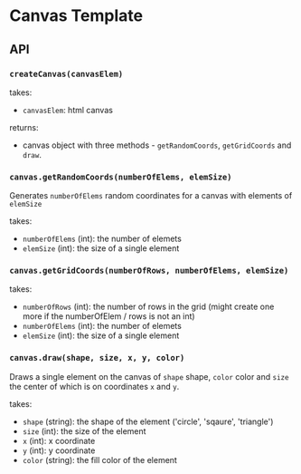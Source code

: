 # Canvas Template

## API

### **`createCanvas(canvasElem)`**

takes:
- `canvasElem`: html canvas

returns:
- canvas object with three methods - `getRandomCoords`, `getGridCoords` and `draw`.


### **`canvas.getRandomCoords(numberOfElems, elemSize)`**

Generates `numberOfElems` random coordinates for a canvas with elements of `elemSize`

takes:
- `numberOfElems` (int): the number of elemets
- `elemSize` (int): the size of a single element


### **`canvas.getGridCoords(numberOfRows, numberOfElems, elemSize)`**

takes:
- `numberOfRows` (int): the number of rows in the grid (might create one more if the numberOfElem / rows is not an int)
- `numberOfElems` (int): the number of elemets
- `elemSize` (int): the size of a single element


### **`canvas.draw(shape, size, x, y, color)`**

Draws a single element on the canvas of `shape` shape, `color` color and `size` the center of which is on coordinates `x` and `y`.

takes:
- `shape` (string): the shape of the element ('circle', 'sqaure', 'triangle')
- `size` (int): the size of the element
- `x` (int): x coordinate
- `y` (int): y coordinate
- `color` (string): the fill color of the element
